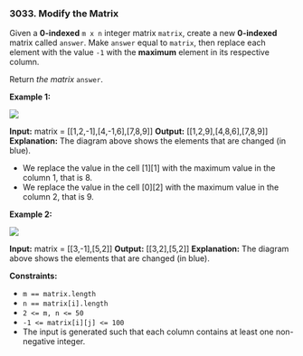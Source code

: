 ### 3033\. Modify the Matrix

Given a **0-indexed** `m x n` integer matrix `matrix`, create a new **0-indexed** matrix called `answer`. Make `answer` equal to `matrix`, then replace each element with the value `-1` with the **maximum** element in its respective column.

Return _the matrix_ `answer`.

**Example 1:**

![](https://assets.leetcode.com/uploads/2023/12/24/matrix1.png)

**Input:** matrix = \[\[1,2,-1\],\[4,-1,6\],\[7,8,9\]\]
**Output:** \[\[1,2,9\],\[4,8,6\],\[7,8,9\]\]
**Explanation:** The diagram above shows the elements that are changed (in blue).
- We replace the value in the cell \[1\]\[1\] with the maximum value in the column 1, that is 8.
- We replace the value in the cell \[0\]\[2\] with the maximum value in the column 2, that is 9.

**Example 2:**

![](https://assets.leetcode.com/uploads/2023/12/24/matrix2.png)

**Input:** matrix = \[\[3,-1\],\[5,2\]\]
**Output:** \[\[3,2\],\[5,2\]\]
**Explanation:** The diagram above shows the elements that are changed (in blue).

**Constraints:**

*   `m == matrix.length`
*   `n == matrix[i].length`
*   `2 <= m, n <= 50`
*   `-1 <= matrix[i][j] <= 100`
*   The input is generated such that each column contains at least one non-negative integer.
